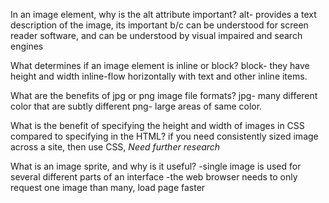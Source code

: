 In an image element, why is the alt attribute important?
alt- provides a text description of the image, its important b/c can be understood for screen reader software, and can be understood by visual impaired and search engines

What determines if an image element is inline or block?
block- they have height and width
inline-flow horizontally with text and other inline items.

What are the benefits of jpg or png image file formats?
jpg- many different color that are subtly different
png- large areas of same color.

What is the benefit of specifying the height and width of images in CSS compared to specifying in the HTML?
if you need consistently sized image across a site, then use CSS,
*Need further research*


What is an image sprite, and why is it useful?
-single image is used for several different parts of an interface
-the web browser needs to only request one image than many, load page faster
